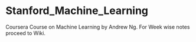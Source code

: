 # Stanford_Machine_Learning
Coursera Course on Machine Learning by Andrew Ng. For Week wise notes proceed to Wiki.
